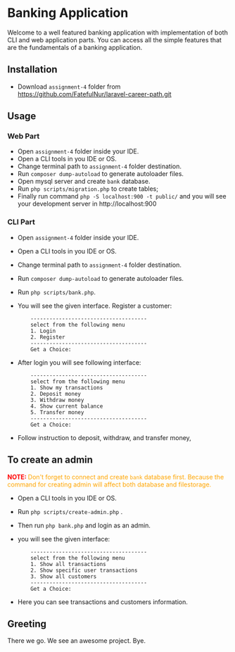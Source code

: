 # Banking Application

Welcome to a well featured banking application with implementation of both CLI and web application parts. You can access all the simple features that are the fundamentals of a banking application.

## Installation

* Download `assignment-4` folder from https://github.com/FatefulNur/laravel-career-path.git

## Usage

### Web Part

* Open `assignment-4` folder inside your IDE.
* Open a CLI tools in you IDE or OS.
* Change terminal path to `assignment-4` folder destination.
* Run `composer dump-autoload` to generate autoloader files.
* Open mysql server and create `bank` database.
* Run `php scripts/migration.php` to create tables;
* Finally run command `php -S localhost:900 -t public/` and you will see your development server in http://localhost:900

### CLI Part

* Open `assignment-4` folder inside your IDE.
* Open a CLI tools in you IDE or OS.
* Change terminal path to `assignment-4` folder destination.
* Run `composer dump-autoload` to generate autoloader files.
* Run `php scripts/bank.php`.
* You will see the given interface. Register a customer:

    ```
        -------------------------------------
        select from the following menu
        1. Login
        2. Register
        -------------------------------------
        Get a Choice: 
    ```
* After login you will see following interface:

    ```
        -------------------------------------
        select from the following menu
        1. Show my transactions
        2. Deposit money
        3. Withdraw money
        4. Show current balance
        5. Transfer money
        -------------------------------------
        Get a Choice:
    ```
* Follow instruction to deposit, withdraw, and transfer money,

## To create an admin
**<font color="red">NOTE: </font>** <font color="orange">Don't forget to connect and create `bank` database first. Because the command for creating admin will affect both database and filestorage.</font>

* Open a CLI tools in you IDE or OS.
* Run `php scripts/create-admin.php` .
* Then run `php bank.php` and login as an admin.
* you will see the given interface:

    ```
        -------------------------------------
        select from the following menu
        1. Show all transactions
        2. Show specific user transactions
        3. Show all customers
        -------------------------------------
        Get a Choice:
    ```
* Here you can see transactions and customers information.

## Greeting

There we go. We see an awesome project. Bye.